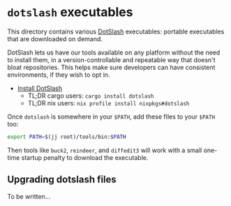 # `dotslash` executables

This directory contains various [DotSlash](https://github.com/facebook/dotslash)
executables: portable executables that are downloaded on demand.

DotSlash lets us have our tools available on any platform without the need to
install them, in a version-controllable and repeatable way that doesn't bloat
repositories. This helps make sure developers can have consistent environments,
if they wish to opt in.

- [Install DotSlash](https://dotslash-cli.com/docs/installation/)
  - TL;DR cargo users: `cargo install dotslash`
  - TL;DR nix users: `nix profile install nixpkgs#dotslash`

Once `dotslash` is somewhere in your `$PATH`, add these files to your `$PATH`
too:

```bash
export PATH=$(jj root)/tools/bin:$PATH
```

Then tools like `buck2`, `reindeer`, and `diffedit3` will work with a small
one-time startup penalty to download the executable.

## Upgrading dotslash files

To be written...

